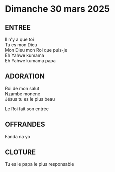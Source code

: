 # Dimanche 30 mars 2025

## ENTREE
Il n'y a que toi  
Tu es mon Dieu  
Mon Dieu mon Roi que puis-je  
Eh Yahwe kumama  
Eh Yahwe kumama papa  

## ADORATION
Roi de mon salut  
Nzambe monene  
Jésus tu es le plus beau  

Le Roi fait son entrée  

## OFFRANDES
Fanda na yo  

## CLOTURE
Tu es le papa le plus responsable  
